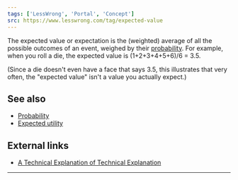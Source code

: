 ```yaml
---
tags: ['LessWrong', 'Portal', 'Concept']
src: https://www.lesswrong.com/tag/expected-value
---
```


The expected value or expectation is the (weighted) average of all the possible outcomes of an event, weighed by their [probability](https://wiki.lesswrong.com/wiki/probability). For example, when you roll a die, the expected value is (1+2+3+4+5+6)/6 = 3.5.

(Since a die doesn't even have a face that says 3.5, this illustrates that very often, the "expected value" isn't a value you actually expect.)

## See also
- [Probability](https://wiki.lesswrong.com/wiki/Probability)
- [Expected utility](https://www.lesswrong.com/tag/expected-utility)

## External links
- [A Technical Explanation of Technical Explanation](http://yudkowsky.net/rational/technical)



---

